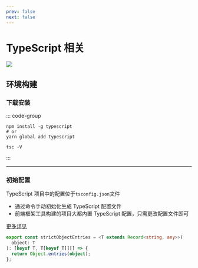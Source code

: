 ```yaml
---
prev: false
next: false
---
```


# TypeScript 相关

![](/static/skill-images/typescript.webp)

## 环境构建

### 下载安装

::: code-group

```shell [全局安装]
npm install -g typescript
# or
yarn global add typescript
```

```shell [版本查看]
tsc -V
```

:::

---

### 初始配置

TypeScript 项目中的配置位于`tsconfig.json`文件

- 通过命令手动初始化生成 TypeScript 配置文件
- 前端框架工具构建的项目大都内置 TypeScript 配置，只需更改配置文件即可

[更多详见](https://www.typescriptlang.org/tsconfig)

```ts
export const strictObjectEntries = <T extends Record<string, any>>(
  object: T
): [keyof T, T[keyof T]][] => {
  return Object.entries(object);
};
```
